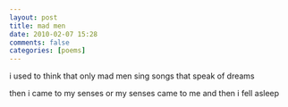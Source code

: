 ```yaml
---
layout: post
title: mad men
date: 2010-02-07 15:28
comments: false
categories: [poems]
---
```


i used to think
that only mad men sing
songs that speak of dreams

then i came to my senses
or my senses came to me
and then i fell asleep

